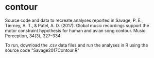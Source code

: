 # contour
Source code and data to recreate analyses reported in Savage, P. E., Tierney, A. T., & Patel, A. D. (2017). Global music recordings support the motor constraint hypothesis for human and avian song contour. Music Perception, 34(3), 327–334.

To run, download the .csv data files and run the analyses in R using the source code "Savage2017Contour.R"
